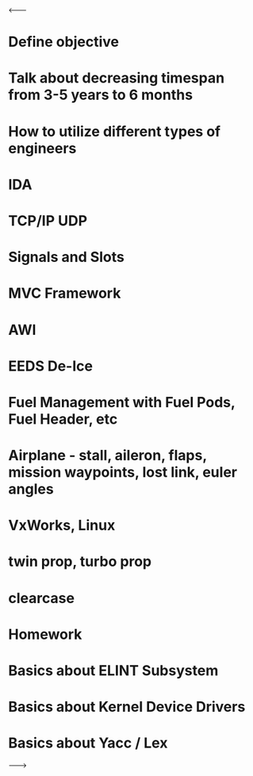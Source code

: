 <---
# Define objective

# Talk about decreasing timespan from 3-5 years to 6 months
# How to utilize different types of engineers
# IDA
# TCP/IP UDP
# Signals and Slots
# MVC Framework
# AWI
# EEDS De-Ice
# Fuel Management with Fuel Pods, Fuel Header, etc
# Airplane - stall, aileron, flaps, mission waypoints, lost link, euler angles
# VxWorks, Linux
# twin prop, turbo prop
# clearcase


# Homework
# Basics about ELINT Subsystem
# Basics about Kernel Device Drivers
# Basics about Yacc / Lex
--->

<!---Along with recently acquired skills through taking Udacity's Data Analyst Nanodegree program and
Coursera's Machine Learning specialization offered by UW, 6+ years of experience designing, implementing, and reviewing 
with working under hard deadlines and system constraints embedded systems with hard deadlines and system constraints working with embedded systems in
the defense industry.-->
